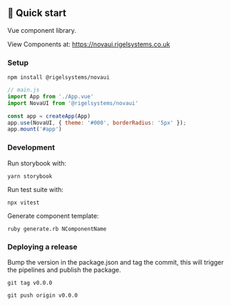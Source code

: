 ## 🚅 Quick start

Vue component library.

View Components at: https://novaui.rigelsystems.co.uk

### Setup

```shell
npm install @rigelsystems/novaui
```

```js
// main.js
import App from './App.vue'
import NovaUI from '@rigelsystems/novaui'

const app = createApp(App)
app.use(NovaUI, { theme: '#000', borderRadius: '5px' });
app.mount('#app')
```

### Development

Run storybook with:

```shell
yarn storybook
```

Run test suite with:

```shell
npx vitest
```

Generate component template:

```shell
ruby generate.rb NComponentName
```

### Deploying a release

Bump the version in the package.json and tag the commit, this will trigger the pipelines and publish the package.

`git tag v0.0.0`

`git push origin v0.0.0`
